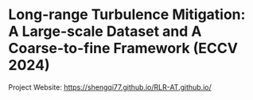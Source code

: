 # Long-range Turbulence Mitigation: A Large-scale Dataset and A Coarse-to-fine Framework (ECCV 2024)
Project Website: https://shengqi77.github.io/RLR-AT.github.io/


